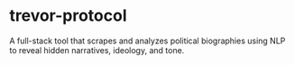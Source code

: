 # trevor-protocol
A full-stack tool that scrapes and analyzes political biographies using NLP to reveal hidden narratives, ideology, and tone.
